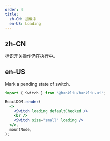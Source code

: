 ```yaml
---
order: 4
title:
  zh-CN: 加载中
  en-US: Loading
---
```


## zh-CN

标识开关操作仍在执行中。

## en-US

Mark a pending state of switch.

```jsx
import { Switch } from '@hankliu/hankliu-ui';

ReactDOM.render(
  <>
    <Switch loading defaultChecked />
    <br />
    <Switch size="small" loading />
  </>,
  mountNode,
);
```
